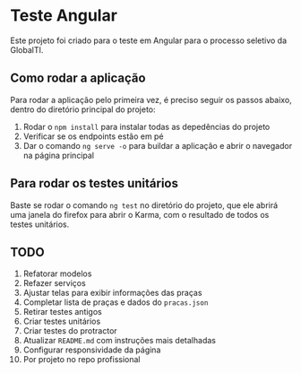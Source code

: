 # Teste Angular

Este projeto foi criado para o teste em Angular para o processo seletivo da GlobalTI.

## Como rodar a aplicação

Para rodar a aplicação pelo primeira vez, é preciso seguir os passos abaixo, dentro do diretório principal do projeto:

1. Rodar o `npm install` para instalar todas as depedências do projeto
2. Verificar se os endpoints estão em pé
3. Dar o comando `ng serve -o` para buildar a aplicação e abrir o navegador na página principal

## Para rodar os testes unitários

Baste se rodar o comando `ng test` no diretório do projeto, que ele abrirá uma janela do firefox para abrir o Karma, com o resultado de todos os testes unitários.

## TODO

1. Refatorar modelos
2. Refazer serviços
3. Ajustar telas para exibir informações das praças
4. Completar lista de praças e dados do `pracas.json`
5. Retirar testes antigos
6. Criar testes unitários
7. Criar testes do protractor
8. Atualizar `README.md` com instruções mais detalhadas
9. Configurar responsividade da página
10. Por projeto no repo profissional
    